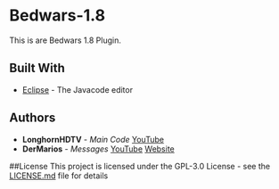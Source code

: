 # Bedwars-1.8
This is are Bedwars 1.8 Plugin.

## Built With

* [Eclipse](https://www.eclipse.org/documentation/) - The Javacode editor

## Authors
* **LonghornHDTV** - *Main Code* [YouTube](https://www.youtube.com/channel/UCGgPyH3Q9PTlNCfP2u63Lfg)
* **DerMarios** - *Messages* [YouTube](https://www.youtube.com/dermarios) [Website](https://nicky-supreme.lima-city.de/)

##License
This project is licensed under the GPL-3.0 License - see the [LICENSE.md](LICENSE.md) file for details
